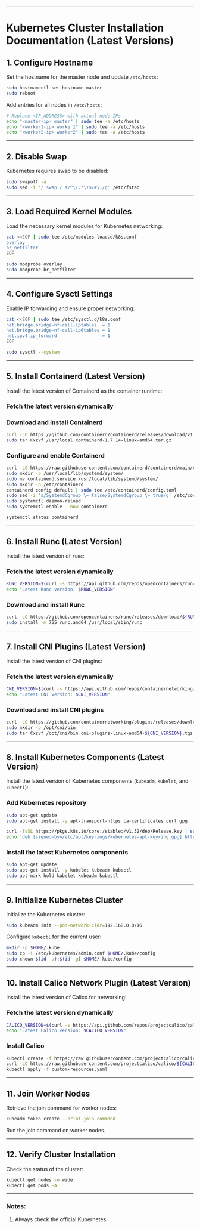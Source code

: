 
---

# Kubernetes Cluster Installation Documentation (Latest Versions)

## 1. Configure Hostname

Set the hostname for the master node and update `/etc/hosts`:

```bash
sudo hostnamectl set-hostname master
sudo reboot
```

Add entries for all nodes in `/etc/hosts`:

```bash
# Replace <IP_ADDRESS> with actual node IPs
echo "<master-ip> master" | sudo tee -a /etc/hosts
echo "<worker1-ip> worker1" | sudo tee -a /etc/hosts
echo "<worker2-ip> worker2" | sudo tee -a /etc/hosts
```

---

## 2. Disable Swap

Kubernetes requires swap to be disabled:

```bash
sudo swapoff -a
sudo sed -i '/ swap / s/^\(.*\)$/#\1/g' /etc/fstab
```

---

## 3. Load Required Kernel Modules

Load the necessary kernel modules for Kubernetes networking:

```bash
cat <<EOF | sudo tee /etc/modules-load.d/k8s.conf
overlay
br_netfilter
EOF

sudo modprobe overlay
sudo modprobe br_netfilter
```

---

## 4. Configure Sysctl Settings

Enable IP forwarding and ensure proper networking:

```bash
cat <<EOF | sudo tee /etc/sysctl.d/k8s.conf
net.bridge.bridge-nf-call-iptables  = 1
net.bridge.bridge-nf-call-ip6tables = 1
net.ipv4.ip_forward                 = 1
EOF

sudo sysctl --system
```

---

## 5. Install Containerd (Latest Version)

Install the latest version of Containerd as the container runtime:

### Fetch the latest version dynamically



### Download and install Containerd

```bash
curl -LO https://github.com/containerd/containerd/releases/download/v1.7.14/containerd-1.7.14-linux-amd64.tar.gz
sudo tar Cxzvf /usr/local containerd-1.7.14-linux-amd64.tar.gz
```

### Configure and enable Containerd

```bash
curl -LO https://raw.githubusercontent.com/containerd/containerd/main/containerd.service
sudo mkdir -p /usr/local/lib/systemd/system/
sudo mv containerd.service /usr/local/lib/systemd/system/
sudo mkdir -p /etc/containerd
containerd config default | sudo tee /etc/containerd/config.toml
sudo sed -i 's/SystemdCgroup \= false/SystemdCgroup \= true/g' /etc/containerd/config.toml
sudo systemctl daemon-reload
sudo systemctl enable --now containerd

systemctl status containerd
```

---

## 6. Install Runc (Latest Version)

Install the latest version of `runc`:

### Fetch the latest version dynamically

```bash
RUNC_VERSION=$(curl -s https://api.github.com/repos/opencontainers/runc/releases/latest | grep 'tag_name' | cut -d '"' -f 4)
echo "Latest Runc version: $RUNC_VERSION"
```

### Download and install Runc

```bash
curl -LO https://github.com/opencontainers/runc/releases/download/${RUNC_VERSION}/runc.amd64
sudo install -m 755 runc.amd64 /usr/local/sbin/runc
```

---

## 7. Install CNI Plugins (Latest Version)

Install the latest version of CNI plugins:

### Fetch the latest version dynamically

```bash
CNI_VERSION=$(curl -s https://api.github.com/repos/containernetworking/plugins/releases/latest | grep 'tag_name' | cut -d '"' -f 4)
echo "Latest CNI version: $CNI_VERSION"
```

### Download and install CNI plugins

```bash
curl -LO https://github.com/containernetworking/plugins/releases/download/${CNI_VERSION}/cni-plugins-linux-amd64-${CNI_VERSION}.tgz
sudo mkdir -p /opt/cni/bin
sudo tar Cxzvf /opt/cni/bin cni-plugins-linux-amd64-${CNI_VERSION}.tgz
```

---

## 8. Install Kubernetes Components (Latest Version)

Install the latest version of Kubernetes components (`kubeadm`, `kubelet`, and `kubectl`):

### Add Kubernetes repository

```bash
sudo apt-get update
sudo apt-get install -y apt-transport-https ca-certificates curl gpg

curl -fsSL https://pkgs.k8s.io/core:/stable:/v1.32/deb/Release.key | sudo gpg --dearmor -o /etc/apt/keyrings/kubernetes-apt-keyring.gpg
echo 'deb [signed-by=/etc/apt/keyrings/kubernetes-apt-keyring.gpg] https://pkgs.k8s.io/core:/stable:/v1.32/deb/ /' | sudo tee /etc/apt/sources.list.d/kubernetes.list
```

### Install the latest Kubernetes components

```bash
sudo apt-get update
sudo apt-get install -y kubelet kubeadm kubectl
sudo apt-mark hold kubelet kubeadm kubectl
```

---

## 9. Initialize Kubernetes Cluster

Initialize the Kubernetes cluster:

```bash
sudo kubeadm init --pod-network-cidr=192.168.0.0/16
```

Configure `kubectl` for the current user:

```bash
mkdir -p $HOME/.kube
sudo cp -i /etc/kubernetes/admin.conf $HOME/.kube/config
sudo chown $(id -u):$(id -g) $HOME/.kube/config
```

---

## 10. Install Calico Network Plugin (Latest Version)

Install the latest version of Calico for networking:

### Fetch the latest version dynamically

```bash
CALICO_VERSION=$(curl -s https://api.github.com/repos/projectcalico/calico/releases/latest | grep 'tag_name' | cut -d '"' -f 4)
echo "Latest Calico version: $CALICO_VERSION"
```

### Install Calico

```bash
kubectl create -f https://raw.githubusercontent.com/projectcalico/calico/${CALICO_VERSION}/manifests/tigera-operator.yaml
curl -LO https://raw.githubusercontent.com/projectcalico/calico/${CALICO_VERSION}/manifests/custom-resources.yaml
kubectl apply -f custom-resources.yaml
```

---

## 11. Join Worker Nodes

Retrieve the join command for worker nodes:

```bash
kubeadm token create --print-join-command
```

Run the join command on worker nodes.

---

## 12. Verify Cluster Installation

Check the status of the cluster:

```bash
kubectl get nodes -o wide
kubectl get pods -A
```

---

### Notes:

1. Always check the official Kubernetes 